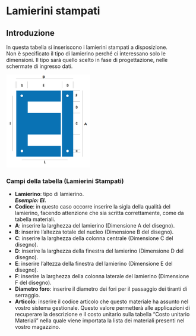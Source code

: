 # Lamierini stampati

## Introduzione
In questa tabella si inseriscono i lamierini stampati a disposizione.<br> Non è specificato il tipo di lamierino perché ci interessano solo le dimensioni. Il tipo sarà quello scelto in fase di progettazione, nelle schermate di ingresso dati. 

<img src="img/LamieriniStampati.png" height="250px">

### Campi della tabella (Lamierini Stampati)


- **Lamierino**: tipo di lamierino.<br> 
***Esempio: EI.***
- **Codice**: in questo caso occorre inserire la sigla della qualità del lamierino, facendo attenzione che sia scritta correttamente, come da tabella materiali.
- **A**: inserire la larghezza del lamierino (Dimensione A del disegno).
- **B**: inserire l’altezza totale del nucleo (Dimensione B del disegno).
- **C**: inserire la larghezza della colonna centrale (Dimensione C del disegno).
- **D**: inserire la larghezza della finestra del lamierino (Dimensione D del disegno).
- **E**: inserire l’altezza della finestra del lamierino (Dimensione E del disegno).
- **F**: inserire la larghezza della colonna laterale del lamierino (Dimensione F del disegno).
- **Diametro foro**: inserire il diametro dei fori per il passaggio dei tiranti di serraggio.
- **Articolo**: inserire il codice articolo che questo materiale ha assunto nel vostro sistema gestionale. Questo valore permetterà alle applicazioni di recuperare la descrizione e il costo unitario sulla tabella “Costo unitario Materiali” nella quale viene importata la lista dei materiali presenti nel vostro magazzino.
